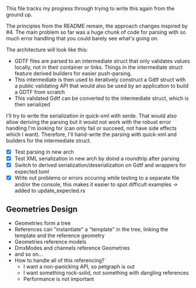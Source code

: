 This file tracks my progress through trying to write this again from the ground up. 

The principles from the README remain, the approach changes inspired by #4. The
main problem so far was a huge chunk of code for parsing with so much error
handling that you could barely see what's going on.

The architecture will look like this:
- GDTF files are parsed to an intermediate struct that only validates values
  locally, not in their container or links. Things in the intermediate struct
  feature derived builders for easier push-parsing.
- This intermediate is then used to iteratively construct a Gdtf struct with a
  public validating API that would also be used by an application to build a
  GDTF from scratch
- This validated Gdtf can be converted to the intermediate struct, which is then serialized

I'll try to write the serialization in quick-xml with serde. That would also
allow deriving the parsing but it would not work with the robust error handling
I'm looking for (can only fail or succeed, not have side effects which I want).
Therefore, I'll hand-write the parsing with quick-xml and builders for the
intermediate struct.

- [x] Test parsing in new arch
- [x] Test XML serialization in new arch by doind a roundtrip after parsing
- [x] Switch to derived serialization/deserialization on Gdtf and wrappers for expected.toml
- [x] Write out problems or errors occuring while testing to a separate file and/or the console, this makes it easier to spot difficult examples -> added to update_expected.rs

## Geometries Design

- Geometries form a tree
- References can "instantiate" a "template" in the tree, linking the template and the reference geometry
- Geometries reference models
- DmxModes and channels reference Geometries
- and so on...
- How to handle all of this referencing?
  - I want a non-panicking API, so petgraph is out
  - I want something rock-solid, not something with dangling references
  - Performance is not important